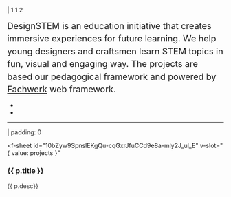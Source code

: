 | 1 1 2

<f-logo />

<big style="line-height: 1.75em; margin-top: var(--base4); display: block;"><big>DesignSTEM is an education initiative that creates immersive experiences for future learning. We help young designers and craftsmen learn STEM topics in fun, visual and engaging way. The projects are based our <f-sidebar size="half" src="../pedagogy.md">pedagogical framework</f-sidebar> and powered by <a href="https://designstem.github.io/fachwerk">Fachwerk</a> web framework.</big></big>

-
-

---

| padding: 0

<f-sheet
  id="10bZyw9SpnslEKgQu-cqGxrJfuCCd9e8a-mly2J_ul_E"
  v-slot="{ value: projects }"
>

<f-theme theme="dark">
<f-grid cols="1fr 1fr 1fr 1fr" gap="0">
  <f-image-card v-for="(p,i) in projects.filter(p => p.type === 'progress')" :src="p.image" :key="i">
    <h3>{{ p.title }}</h3>
    <p style="padding-right: 33%; opacity: 0.85"> {{ p.desc}}</p>
    <f-about :project="p" />
  </f-image-card>
</f-grid>
</f-theme>

</f-sheet>